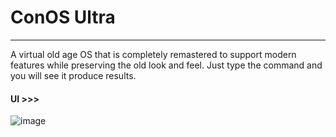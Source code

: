 # ConOS Ultra
---
A virtual old age OS that is completely remastered to support modern features while preserving the old look and feel. Just type the command and you will see it produce results.

#### UI >>>
![image](https://user-images.githubusercontent.com/83907753/200171092-a7e6bd98-dbea-4195-a19c-c47c3b6ccd17.png)
